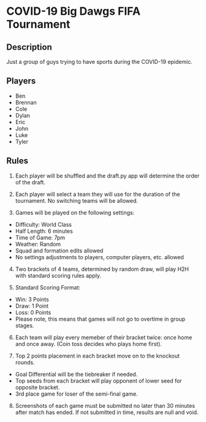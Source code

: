 # COVID-19 Big Dawgs FIFA Tournament
## Description
Just a group of guys trying to have sports during the COVID-19 epidemic.

## Players
- Ben
- Brennan
- Cole
- Dylan
- Eric
- John
- Luke
- Tyler

## Rules
1. Each player will be shuffled and the draft.py app will determine the order of the draft.

2. Each player will select a team they will use for the duration of the tournament. No switching teams will be allowed.

3. Games will be played on the following settings:
- Difficulty: World Class
- Half Length: 6 minutes
- Time of Game: 7pm
- Weather: Random
- Squad and formation edits allowed
- No settings adjustments to players, computer players, etc. allowed

4. Two brackets of 4 teams, determined by random draw, will play H2H with standard scoring rules apply.

5. Standard Scoring Format:

- Win: 3 Points
- Draw: 1 Point
- Loss: 0 Points
- Please note, this means that games will not go to overtime in group stages.

6. Each team will play every memeber of their bracket twice: once home and once away. (Coin toss decides who plays home first).

7. Top 2 points placement in each bracket move on to the knockout rounds.

- Goal Differential will be the tiebreaker if needed.
- Top seeds from each bracket will play opponent of lower seed for opposite bracket.
- 3rd place game for loser of the semi-final game.

8. Screenshots of each game must be submitted no later than 30 minutes after match has ended. If not submitted in time, results are null and void.